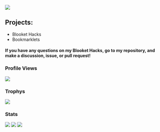 ![](https://readme-typing-svg.herokuapp.com?font=cascade&color=EEEEEE&background=111111&center=true&vCenter=true&height=100&lines=Heyo!;My+name+is+ZackiBoiz.;You+can+call+me+Zacki.;I+like+to+hack+games;Like...;Blooket!;Check+out+my+repositories!)

## Projects:
- Blooket Hacks
- Bookmarklets
#### If you have any questions on my Blooket Hacks, go to my repository, and make a discussion, issue, or pull request!

### Profile Views
![](https://komarev.com/ghpvc/?username=ZackiBoiz)

### Trophys
![](https://github-profile-trophy.vercel.app/?username=ZackiBoiz&theme=onedark)

### Stats
![](https://github-readme-streak-stats.herokuapp.com?user=ZackiBoiz&theme=dark&show_icons=true&locale=en&layout=compact&hide_border=true)
![](https://github-readme-stats.vercel.app/api?username=ZackiBoiz&theme=dark&show_icons=true&locale=en&layout=compact&hide_border=true)
![](https://github-readme-stats.vercel.app/api/top-langs?username=ZackiBoiz&theme=dark&show_icons=true&locale=en&layout=compact&hide_border=true)
